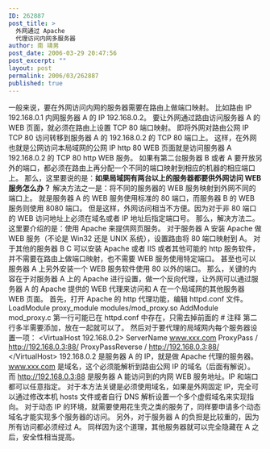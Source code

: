 ```yaml
---
ID: 262887
post_title: >
  外网通过 Apache
  代理访问内网多服务器
author: 南 靖男
post_date: 2006-03-29 20:47:56
post_excerpt: ""
layout: post
permalink: 2006/03/262887
published: true
---
```

一般来说，要在外网访问内网的服务器需要在路由上做端口映射。
比如路由 IP 192.168.0.1 内网服务器 A 的 IP 192.168.0.2。
要让外网通过路由访问服务器 A 的 WEB 页面，就必须在路由上设置 TCP 80 端口映射。
即将外网对路由公网 IP TCP 80 访问转移到服务器 A 的 192.168.0.2 的 TCP 80 端口上。
这样，在外网也就是公网访问本局域网的公网 IP http 80 WEB 页面就是访问服务器 A 192.168.0.2 的 TCP 80 http WEB 服务。
如果有第二台服务器 B 或者 A 要开放另外的端口，都必须在路由上再分配一个不同的端口映射到相应的机器的相应端口上。
那么，这里要说的是：<strong>如果局域网有两台以上的服务器都要供外网访问 WEB 服务怎么办？</strong>
解决方法之一是：将不同的服务器的 WEB 服务映射到外网不同的端口上。
就是服务器 A 的 WEB 服务使用标准的 80 端口，而服务器 B 的 WEB 服务则使用 8080 端口。
但是这样，外网访问相当不方便。因为对于非 80 端口的 WEB 访问地址上必须在域名或者 IP 地址后指定端口号。
那么，解决方法二。这里要介绍的是：使用 Apache 来提供网页服务。
对于服务器 A 安装 Apache 做 WEB 服务（不论是 Win32 还是 UNIX 系统），设置路由将 80 端口映射到 A。
对于其他的服务器 B C 可以安装 Apache 或者 IIS 或者其他可能的 http 服务软件，并不需要在路由上做端口映射，也不需要 WEB 服务使用特定端口。
甚至也可以服务器 A 上另外安装一个 WEB 服务软件使用 80 以外的端口。
那么，关键的内容在于对服务器 A 上的 Apache 进行设置，做一个反向代理，让外网可以通过服务器 A 的 Apache 提供的 WEB 代理来访问和 A 在一个局域网的其他服务器 WEB 页面。
首先，打开 Apache 的 http 代理功能，编辑 httpd.conf 文件。
LoadModule proxy_module modules/mod_proxy.so
AddModule mod_proxy.c
第一行可能已在 httpd.conf 中存在，只需去掉前面的 # 注释
第二行多半需要添加，放在一起就可以了。
然后对于要代理的局域网内每个服务器设置一项：
&lt;VirtualHost 192.168.0.2&gt;
ServerName www.xxx.com
ProxyPass / http://192.168.0.3:88/
ProxyPassReverse / http://192.168.0.3:88/
&lt;/VirtualHost&gt;
192.168.0.2 是服务器 A 的 IP，就是做 Apache 代理的服务器。
www.xxx.com 是域名，这个必须能解析到路由公网 IP 的域名（后面有解说）。
而 http://192.168.0.3:88 是服务器 A 能访问到的内网 WEB 服务地址。IP 和端口都可以任意指定。
对于本方法关键是必须使用域名，如果是外网固定 IP，完全可以通过修改本机 hosts 文件或者自行 DNS 解析设置一个多个虚假域名来实现指向。
对于动态 IP 的环境，就需要使用花生壳之类的服务了，同样要申请多个动态域名才能实现多个服务器的访问。
另外，对于服务器 A 的负担是比较重的，因为所有访问都必须经过 A。
同样因为这个道理，其他服务器就可以完全隐藏在 A 之后，安全性相当提高。